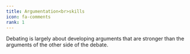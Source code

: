 ```yaml
---
title: Argumentation<br>skills
icon: fa-comments
rank: 1
---
```


Debating is largely about developing arguments that are stronger than the arguments of the other side of the debate.

